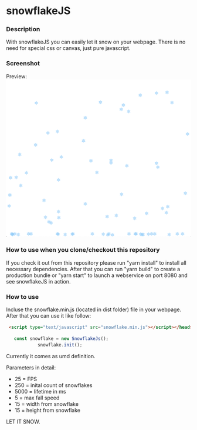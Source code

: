 # snowflakeJS

### Description

With snowflakeJS you can easily let it snow on your webpage. There is no need for special css or canvas, just pure javascript.

### Screenshot
Preview:
![alt text](https://github.com/AICDEV/snowflakeJS/blob/master/example.png)


### How to use when you clone/checkout this repository
If you check it out from this repository please run "yarn install" to install all necessary dependencies.
After that you can run "yarn build" to create a production bundle or "yarn start" to launch a webservice on port 8080
and see snowflakeJS in action.

### How to use
Incluse the snowflake.min.js (located in dist folder) file in your webpage. After that you can use it like follow:

```html
 <script type="text/javascript" src="snowflake.min.js"></script></head>
```


```javascript
   const snowflake = new SnowflakeJs();
            snowflake.init();
```

Currently it comes as umd definition.

Parameters in detail:
- 25 = FPS
- 250 = inital count of snowflakes
- 5000 = lifetime in ms 
- 5 = max fall speed
- 15 = width from snowflake
- 15 = height from snowflake

LET IT SNOW.